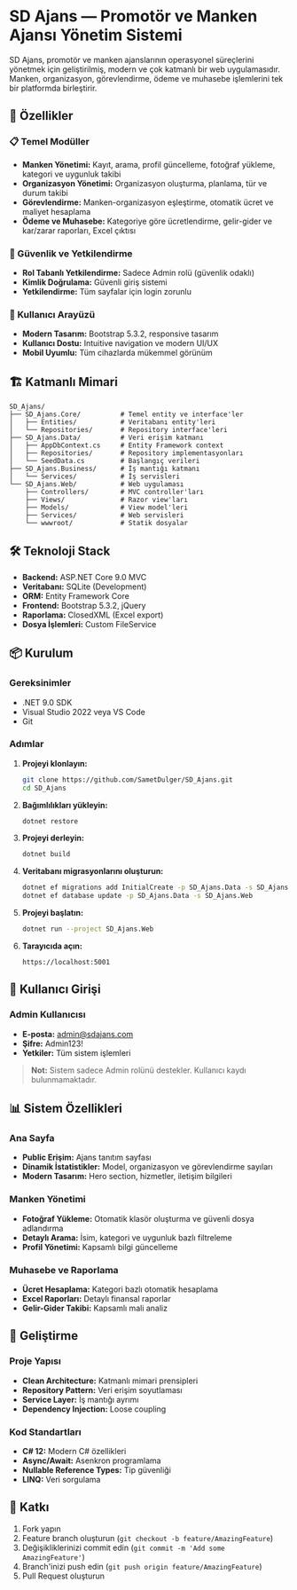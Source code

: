 # SD Ajans — Promotör ve Manken Ajansı Yönetim Sistemi

SD Ajans, promotör ve manken ajanslarının operasyonel süreçlerini yönetmek için geliştirilmiş, modern ve çok katmanlı bir web uygulamasıdır. Manken, organizasyon, görevlendirme, ödeme ve muhasebe işlemlerini tek bir platformda birleştirir.

## 🚀 Özellikler

### 📋 Temel Modüller
- **Manken Yönetimi:** Kayıt, arama, profil güncelleme, fotoğraf yükleme, kategori ve uygunluk takibi
- **Organizasyon Yönetimi:** Organizasyon oluşturma, planlama, tür ve durum takibi
- **Görevlendirme:** Manken-organizasyon eşleştirme, otomatik ücret ve maliyet hesaplama
- **Ödeme ve Muhasebe:** Kategoriye göre ücretlendirme, gelir-gider ve kar/zarar raporları, Excel çıktısı

### 🔐 Güvenlik ve Yetkilendirme
- **Rol Tabanlı Yetkilendirme:** Sadece Admin rolü (güvenlik odaklı)
- **Kimlik Doğrulama:** Güvenli giriş sistemi
- **Yetkilendirme:** Tüm sayfalar için login zorunlu

### 🎨 Kullanıcı Arayüzü
- **Modern Tasarım:** Bootstrap 5.3.2, responsive tasarım
- **Kullanıcı Dostu:** Intuitive navigation ve modern UI/UX
- **Mobil Uyumlu:** Tüm cihazlarda mükemmel görünüm

## 🏗️ Katmanlı Mimari

```
SD_Ajans/
├── SD_Ajans.Core/          # Temel entity ve interface'ler
│   ├── Entities/           # Veritabanı entity'leri
│   └── Repositories/       # Repository interface'leri
├── SD_Ajans.Data/          # Veri erişim katmanı
│   ├── AppDbContext.cs     # Entity Framework context
│   ├── Repositories/       # Repository implementasyonları
│   └── SeedData.cs         # Başlangıç verileri
├── SD_Ajans.Business/      # İş mantığı katmanı
│   └── Services/           # İş servisleri
└── SD_Ajans.Web/           # Web uygulaması
    ├── Controllers/        # MVC controller'ları
    ├── Views/              # Razor view'ları
    ├── Models/             # View model'leri
    ├── Services/           # Web servisleri
    └── wwwroot/            # Statik dosyalar
```

## 🛠️ Teknoloji Stack

- **Backend:** ASP.NET Core 9.0 MVC
- **Veritabanı:** SQLite (Development)
- **ORM:** Entity Framework Core
- **Frontend:** Bootstrap 5.3.2, jQuery
- **Raporlama:** ClosedXML (Excel export)
- **Dosya İşlemleri:** Custom FileService

## 📦 Kurulum

### Gereksinimler

- .NET 9.0 SDK
- Visual Studio 2022 veya VS Code
- Git

### Adımlar

1. **Projeyi klonlayın:**
   ```bash
   git clone https://github.com/SametDulger/SD_Ajans.git
   cd SD_Ajans
   ```

2. **Bağımlılıkları yükleyin:**
   ```bash
   dotnet restore
   ```

3. **Projeyi derleyin:**
   ```bash
   dotnet build
   ```

4. **Veritabanı migrasyonlarını oluşturun:**
   ```bash
   dotnet ef migrations add InitialCreate -p SD_Ajans.Data -s SD_Ajans.Web
   dotnet ef database update -p SD_Ajans.Data -s SD_Ajans.Web
   ```

5. **Projeyi başlatın:**
   ```bash
   dotnet run --project SD_Ajans.Web
   ```

6. **Tarayıcıda açın:**
   ```
   https://localhost:5001
   ```

## 👤 Kullanıcı Girişi

### Admin Kullanıcısı
- **E-posta:** admin@sdajans.com
- **Şifre:** Admin123!
- **Yetkiler:** Tüm sistem işlemleri

> **Not:** Sistem sadece Admin rolünü destekler. Kullanıcı kaydı bulunmamaktadır.

## 📊 Sistem Özellikleri

### Ana Sayfa
- **Public Erişim:** Ajans tanıtım sayfası
- **Dinamik İstatistikler:** Model, organizasyon ve görevlendirme sayıları
- **Modern Tasarım:** Hero section, hizmetler, iletişim bilgileri

### Manken Yönetimi
- **Fotoğraf Yükleme:** Otomatik klasör oluşturma ve güvenli dosya adlandırma
- **Detaylı Arama:** İsim, kategori ve uygunluk bazlı filtreleme
- **Profil Yönetimi:** Kapsamlı bilgi güncelleme

### Muhasebe ve Raporlama
- **Ücret Hesaplama:** Kategori bazlı otomatik hesaplama
- **Excel Raporları:** Detaylı finansal raporlar
- **Gelir-Gider Takibi:** Kapsamlı mali analiz

## 🔧 Geliştirme

### Proje Yapısı
- **Clean Architecture:** Katmanlı mimari prensipleri
- **Repository Pattern:** Veri erişim soyutlaması
- **Service Layer:** İş mantığı ayrımı
- **Dependency Injection:** Loose coupling

### Kod Standartları
- **C# 12:** Modern C# özellikleri
- **Async/Await:** Asenkron programlama
- **Nullable Reference Types:** Tip güvenliği
- **LINQ:** Veri sorgulama


## 🤝 Katkı

1. Fork yapın
2. Feature branch oluşturun (`git checkout -b feature/AmazingFeature`)
3. Değişikliklerinizi commit edin (`git commit -m 'Add some AmazingFeature'`)
4. Branch'inizi push edin (`git push origin feature/AmazingFeature`)
5. Pull Request oluşturun

